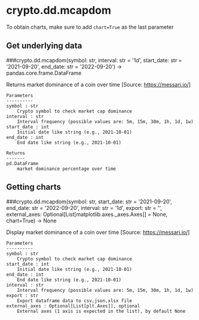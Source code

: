 # crypto.dd.mcapdom

To obtain charts, make sure to add `chart=True` as the last parameter

## Get underlying data 
###crypto.dd.mcapdom(symbol: str, interval: str = '1d', start_date: str = '2021-09-20', end_date: str = '2022-09-20') -> pandas.core.frame.DataFrame

Returns market dominance of a coin over time
    [Source: https://messari.io/]

    Parameters
    ----------
    symbol : str
        Crypto symbol to check market cap dominance
    interval : str
        Interval frequency (possible values are: 5m, 15m, 30m, 1h, 1d, 1w)
    start_date : int
        Initial date like string (e.g., 2021-10-01)
    end_date : int
        End date like string (e.g., 2021-10-01)

    Returns
    -------
    pd.DataFrame
        market dominance percentage over time

## Getting charts 
###crypto.dd.mcapdom(symbol: str, start_date: str = '2021-09-20', end_date: str = '2022-09-20', interval: str = '1d', export: str = '', external_axes: Optional[List[matplotlib.axes._axes.Axes]] = None, chart=True) -> None

Display market dominance of a coin over time
    [Source: https://messari.io/]

    Parameters
    ----------
    symbol : str
        Crypto symbol to check market cap dominance
    start_date : int
        Initial date like string (e.g., 2021-10-01)
    end_date : int
        End date like string (e.g., 2021-10-01)
    interval : str
        Interval frequency (possible values are: 5m, 15m, 30m, 1h, 1d, 1w)
    export : str
        Export dataframe data to csv,json,xlsx file
    external_axes : Optional[List[plt.Axes]], optional
        External axes (1 axis is expected in the list), by default None
